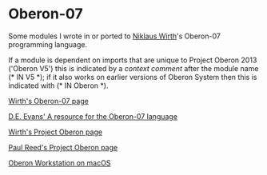 # Oberon-07
Some modules I wrote in or ported to [Niklaus Wirth](https://inf.ethz.ch/personal/wirth/)'s Oberon-07 programming language.

If a module is dependent on imports that are unique to Project Oberon 2013 ('Oberon V5')
this is indicated by a *context comment* after the module name (*&nbsp;IN&nbsp;V5&nbsp;\*); if it also works on
earlier versions of Oberon System then this is indicated with (\*&nbsp;IN&nbsp;Oberon&nbsp;\*).

[Wirth's Oberon-07 page](https://inf.ethz.ch/personal/wirth/Oberon/index.html)

[D.E. Evans' A resource for the Oberon-07 language](http://oberon07.com/)

[Wirth's Project Oberon page](https://inf.ethz.ch/personal/wirth/ProjectOberon/index.html)

[Paul Reed's Project Oberon page](http://www.projectoberon.com/home)

[Oberon Workstation on macOS](http://www.reactive-instruments.eu/index.html)

